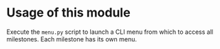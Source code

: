 # Usage of this module

Execute the `menu.py` script to launch a CLI menu from which to access all milestones. Each milestone has its own menu.


